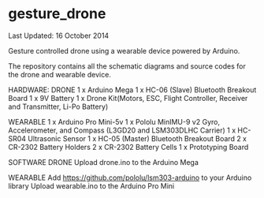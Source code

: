 gesture_drone
=============
Last Updated: 16 October 2014

Gesture controlled drone using a wearable device powered by Arduino.

The repository contains all the schematic diagrams and source codes for the drone and wearable device.

HARDWARE:
  DRONE
    1 x Arduino Mega
    1 x HC-06 (Slave) Bluetooth Breakout Board
    1 x 9V Battery
    1 x Drone Kit(Motors, ESC, Flight Controller, Receiver and Transmitter, Li-Po Battery)

  WEARABLE
    1 x Arduino Pro Mini-5v
    1 x Pololu MinIMU-9 v2 Gyro, Accelerometer, and Compass (L3GD20 and LSM303DLHC Carrier)
    1 x HC-SR04 Ultrasonic Sensor
    1 x HC-05 (Master) Bluetooth Breakout Board
    2 x CR-2302 Battery Holders
    2 x CR-2302 Battery Cells
    1 x Prototyping Board
    
    
SOFTWARE
  DRONE
    Upload drone.ino to the Arduino Mega
  
  WEARABLE
    Add https://github.com/pololu/lsm303-arduino to your Arduino library
    Upload wearable.ino to the Arduino Pro Mini
    
